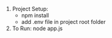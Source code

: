 
1. Project Setup:
   - npm install
   - add .env file in project root folder
2. To Run:
   node app.js

